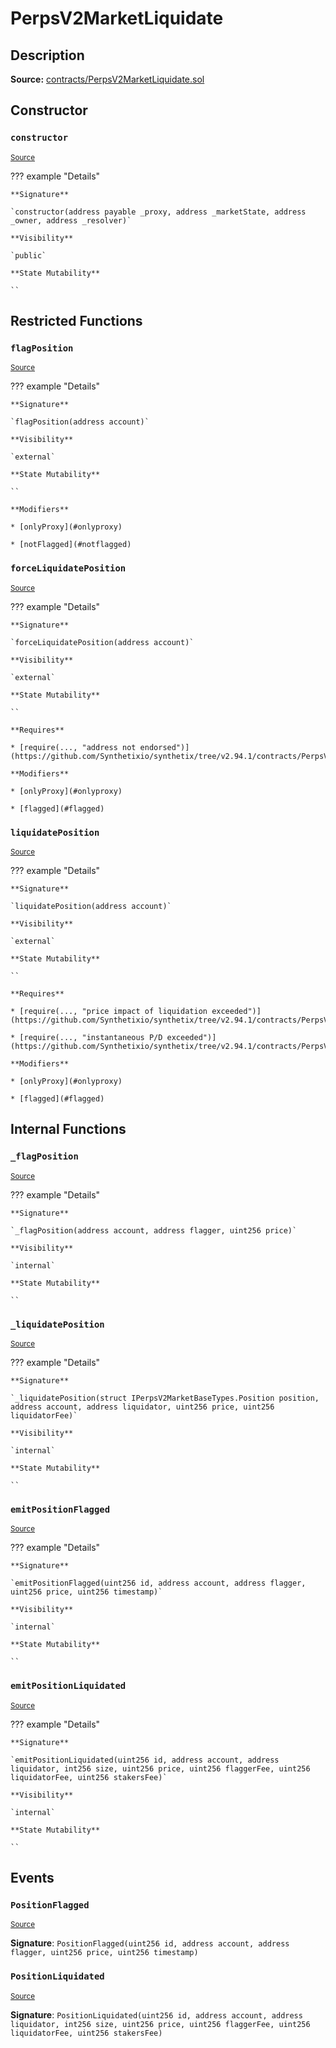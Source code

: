 # PerpsV2MarketLiquidate

## Description

**Source:** [contracts/PerpsV2MarketLiquidate.sol](https://github.com/Synthetixio/synthetix/tree/v2.94.1/contracts/PerpsV2MarketLiquidate.sol)

## Constructor

### `constructor`

<sub>[Source](https://github.com/Synthetixio/synthetix/tree/v2.94.1/contracts/PerpsV2MarketLiquidate.sol#L12)</sub>

??? example "Details"

    **Signature**

    `constructor(address payable _proxy, address _marketState, address _owner, address _resolver)`

    **Visibility**

    `public`

    **State Mutability**

    ``

## Restricted Functions

### `flagPosition`

<sub>[Source](https://github.com/Synthetixio/synthetix/tree/v2.94.1/contracts/PerpsV2MarketLiquidate.sol#L25)</sub>

??? example "Details"

    **Signature**

    `flagPosition(address account)`

    **Visibility**

    `external`

    **State Mutability**

    ``

    **Modifiers**

    * [onlyProxy](#onlyproxy)

    * [notFlagged](#notflagged)

### `forceLiquidatePosition`

<sub>[Source](https://github.com/Synthetixio/synthetix/tree/v2.94.1/contracts/PerpsV2MarketLiquidate.sol#L60)</sub>

??? example "Details"

    **Signature**

    `forceLiquidatePosition(address account)`

    **Visibility**

    `external`

    **State Mutability**

    ``

    **Requires**

    * [require(..., "address not endorsed")](https://github.com/Synthetixio/synthetix/tree/v2.94.1/contracts/PerpsV2MarketLiquidate.sol#L66)

    **Modifiers**

    * [onlyProxy](#onlyproxy)

    * [flagged](#flagged)

### `liquidatePosition`

<sub>[Source](https://github.com/Synthetixio/synthetix/tree/v2.94.1/contracts/PerpsV2MarketLiquidate.sol#L39)</sub>

??? example "Details"

    **Signature**

    `liquidatePosition(address account)`

    **Visibility**

    `external`

    **State Mutability**

    ``

    **Requires**

    * [require(..., "price impact of liquidation exceeded")](https://github.com/Synthetixio/synthetix/tree/v2.94.1/contracts/PerpsV2MarketLiquidate.sol#L48)

    * [require(..., "instantaneous P/D exceeded")](https://github.com/Synthetixio/synthetix/tree/v2.94.1/contracts/PerpsV2MarketLiquidate.sol#L54)

    **Modifiers**

    * [onlyProxy](#onlyproxy)

    * [flagged](#flagged)

## Internal Functions

### `_flagPosition`

<sub>[Source](https://github.com/Synthetixio/synthetix/tree/v2.94.1/contracts/PerpsV2MarketLiquidate.sol#L72)</sub>

??? example "Details"

    **Signature**

    `_flagPosition(address account, address flagger, uint256 price)`

    **Visibility**

    `internal`

    **State Mutability**

    ``

### `_liquidatePosition`

<sub>[Source](https://github.com/Synthetixio/synthetix/tree/v2.94.1/contracts/PerpsV2MarketLiquidate.sol#L121)</sub>

??? example "Details"

    **Signature**

    `_liquidatePosition(struct IPerpsV2MarketBaseTypes.Position position, address account, address liquidator, uint256 price, uint256 liquidatorFee)`

    **Visibility**

    `internal`

    **State Mutability**

    ``

### `emitPositionFlagged`

<sub>[Source](https://github.com/Synthetixio/synthetix/tree/v2.94.1/contracts/PerpsV2MarketLiquidate.sol#L194)</sub>

??? example "Details"

    **Signature**

    `emitPositionFlagged(uint256 id, address account, address flagger, uint256 price, uint256 timestamp)`

    **Visibility**

    `internal`

    **State Mutability**

    ``

### `emitPositionLiquidated`

<sub>[Source](https://github.com/Synthetixio/synthetix/tree/v2.94.1/contracts/PerpsV2MarketLiquidate.sol#L217)</sub>

??? example "Details"

    **Signature**

    `emitPositionLiquidated(uint256 id, address account, address liquidator, int256 size, uint256 price, uint256 flaggerFee, uint256 liquidatorFee, uint256 stakersFee)`

    **Visibility**

    `internal`

    **State Mutability**

    ``

## Events

### `PositionFlagged`

<sub>[Source](https://github.com/Synthetixio/synthetix/tree/v2.94.1/contracts/PerpsV2MarketLiquidate.sol#L191)</sub>

**Signature**: `PositionFlagged(uint256 id, address account, address flagger, uint256 price, uint256 timestamp)`

### `PositionLiquidated`

<sub>[Source](https://github.com/Synthetixio/synthetix/tree/v2.94.1/contracts/PerpsV2MarketLiquidate.sol#L204)</sub>

**Signature**: `PositionLiquidated(uint256 id, address account, address liquidator, int256 size, uint256 price, uint256 flaggerFee, uint256 liquidatorFee, uint256 stakersFee)`
